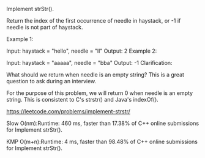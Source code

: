 Implement strStr().

Return the index of the first occurrence of needle in haystack, or -1 if needle is not part of haystack.

Example 1:

Input: haystack = "hello", needle = "ll"
Output: 2
Example 2:

Input: haystack = "aaaaa", needle = "bba"
Output: -1
Clarification:

What should we return when needle is an empty string? This is a great question to ask during an interview.

For the purpose of this problem, we will return 0 when needle is an empty string. This is consistent to C's strstr() and Java's indexOf().

https://leetcode.com/problems/implement-strstr/

Slow O(nm):Runtime: 460 ms, faster than 17.38% of C++ online submissions for Implement strStr().

KMP O(m+n):Runtime: 4 ms, faster than 98.48% of C++ online submissions for Implement strStr().
